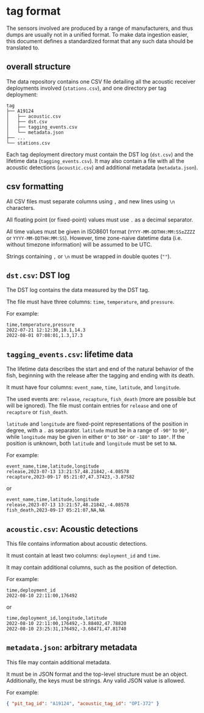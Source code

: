 # tag format

The sensors involved are produced by a range of manufacturers, and thus dumps are usually not in a unified format. To make data ingestion easier, this document defines a standardized format that any such data should be translated to.

## overall structure

The data repository contains one CSV file detailing all the acoustic receiver deployments involved (`stations.csv`), and one directory per tag deployment:

```
tag
├── A19124
│   ├── acoustic.csv
│   ├── dst.csv
│   ├── tagging_events.csv
│   └── metadata.json
├── ...
└── stations.csv
```

Each tag deployment directory must contain the DST log (`dst.csv`) and the lifetime data (`tagging_events.csv`). It may also contain a file with all the acoustic detections (`acoustic.csv`) and additional metadata (`metadata.json`).

## csv formatting

All CSV files must separate columns using `,` and new lines using `\n` characters.

All floating point (or fixed-point) values must use `.` as a decimal separator.

All time values must be given in ISO8601 format (`YYYY-MM-DDTHH:MM:SS±ZZZZ` or `YYYY-MM-DDTHH:MM:SS`). However, time zone-naive datetime data (i.e. without timezone information) will be assumed to be UTC.

Strings containing `,` or `\n` must be wrapped in double quotes (`""`).

## `dst.csv`: DST log

The DST log contains the data measured by the DST tag.

The file must have three columns: `time`, `temperature`, and `pressure`.

For example:

```csv
time,temperature,pressure
2022-07-21 12:12:30,10.1,14.3
2022-08-01 07:08:01,1.3,17.3
```

## `tagging_events.csv`: lifetime data

The lifetime data describes the start and end of the natural behavior of the fish, beginning with the release after the tagging and ending with its death.

It must have four columns: `event_name`, `time`, `latitude`, and `longitude`.

The used events are: `release`, `recapture`, `fish_death` (more are possible but will be ignored). The file must contain entries for `release` and one of `recapture` or `fish_death`.

`latitude` and `longitude` are fixed-point representations of the position in degree, with a `.` as separator. `latitude` must be in a range of `-90°` to `90°`, while `longitude` may be given in either `0°` to `360°` or `-180°` to `180°`. If the position is unknown, both `latitude` and `longitude` must be set to `NA`.

For example:

```csv
event_name,time,latitude,longitude
release,2023-07-13 13:21:57,48.21842,-4.08578
recapture,2023-09-17 05:21:07,47.37423,-3.87582
```

or

```csv
event_name,time,latitude,longitude
release,2023-07-13 13:21:57,48.21842,-4.08578
fish_death,2023-09-17 05:21:07,NA,NA
```

## `acoustic.csv`: Acoustic detections

This file contains information about acoustic detections.

It must contain at least two columns: `deployment_id` and `time`.

It may contain additional columns, such as the position of detection.

For example:

```csv
time,deployment_id
2022-08-10 22:11:00,176492
```

or

```csv
time,deployment_id,longitude,latitude
2022-08-10 22:11:00,176492,-3.88402,47.78820
2022-08-10 23:25:31,176492,-3.68471,47.81740
```

## `metadata.json`: arbitrary metadata

This file may contain additional metadata.

It must be in JSON format and the top-level structure must be an object. Additionally, the keys must be strings. Any valid JSON value is allowed.

For example:

```json
{ "pit_tag_id": "A19124", "acoustic_tag_id": "OPI-372" }
```
